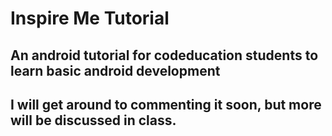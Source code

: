 # Inspire Me Tutorial
## An android tutorial for codeducation students to learn basic android development

## I will get around to commenting it soon, but more will be discussed in class.
